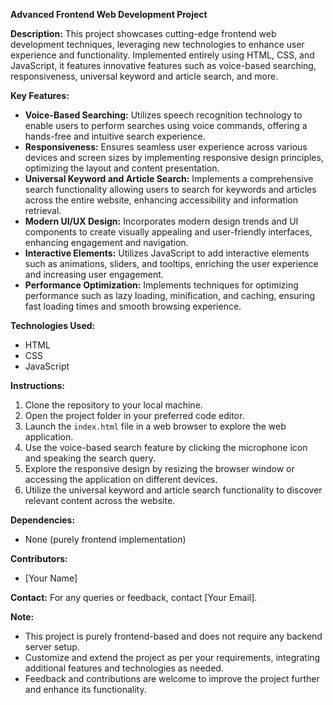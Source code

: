 **Advanced Frontend Web Development Project**

**Description:**
This project showcases cutting-edge frontend web development techniques, leveraging new technologies to enhance user experience and functionality. Implemented entirely using HTML, CSS, and JavaScript, it features innovative features such as voice-based searching, responsiveness, universal keyword and article search, and more.

**Key Features:**
- **Voice-Based Searching:** Utilizes speech recognition technology to enable users to perform searches using voice commands, offering a hands-free and intuitive search experience.
- **Responsiveness:** Ensures seamless user experience across various devices and screen sizes by implementing responsive design principles, optimizing the layout and content presentation.
- **Universal Keyword and Article Search:** Implements a comprehensive search functionality allowing users to search for keywords and articles across the entire website, enhancing accessibility and information retrieval.
- **Modern UI/UX Design:** Incorporates modern design trends and UI components to create visually appealing and user-friendly interfaces, enhancing engagement and navigation.
- **Interactive Elements:** Utilizes JavaScript to add interactive elements such as animations, sliders, and tooltips, enriching the user experience and increasing user engagement.
- **Performance Optimization:** Implements techniques for optimizing performance such as lazy loading, minification, and caching, ensuring fast loading times and smooth browsing experience.

**Technologies Used:**
- HTML
- CSS
- JavaScript

**Instructions:**
1. Clone the repository to your local machine.
2. Open the project folder in your preferred code editor.
3. Launch the `index.html` file in a web browser to explore the web application.
4. Use the voice-based search feature by clicking the microphone icon and speaking the search query.
5. Explore the responsive design by resizing the browser window or accessing the application on different devices.
6. Utilize the universal keyword and article search functionality to discover relevant content across the website.

**Dependencies:**
- None (purely frontend implementation)

**Contributors:**
- [Your Name]

**Contact:**
For any queries or feedback, contact [Your Email]. 

**Note:**
- This project is purely frontend-based and does not require any backend server setup.
- Customize and extend the project as per your requirements, integrating additional features and technologies as needed.
- Feedback and contributions are welcome to improve the project further and enhance its functionality.
